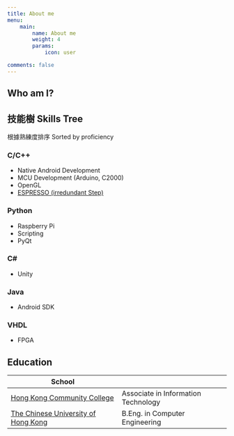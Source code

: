 ```yaml
---
title: About me
menu:
    main: 
        name: About me
        weight: 4
        params:
            icon: user

comments: false
---
```


## Who am I?

## 技能樹 Skills Tree

根據熟練度排序 Sorted by proficiency

### C/C++

- Native Android Development
- MCU Development (Arduino, C2000)
- OpenGL
- [ESPRESSO (irredundant Step)](https://github.com/OrangeEgg1937/irredundantStepESPRESSO)

### Python

- Raspberry Pi
- Scripting
- PyQt

### C#

- Unity

### Java

- Android SDK

### VHDL

- FPGA

## Education

| School                                                                                                       |                               |
| ----------------------------------------------------------------------------------------------------------------------- | ----------------------------------- |
| [Hong Kong Community College](https://www.hkcc-polyu.edu.hk/en/programmes/associate-degree/programmeDetails.php?sid=17) | Associate in Information Technology |
| [The Chinese University of Hong Kong](https://www.cse.cuhk.edu.hk/admission/cengn/)                                     | B.Eng. in Computer Engineering      |